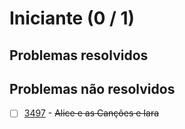 # Iniciante (0 / 1)



## Problemas resolvidos


## Problemas não resolvidos

- [ ]  [3497](https://www.beecrowd.com.br/repository/UOJ_3497.html) - ~~Alice e as Canções e Iara~~